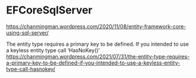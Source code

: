 # EFCoreSqlServer
https://chanmingman.wordpress.com/2020/11/08/entity-framework-core-using-sql-server/

The entity type requires a primary key to be defined. If you intended to use a keyless entity type call ‘HasNoKey()’ 
https://chanmingman.wordpress.com/2021/07/31/the-entity-type-requires-a-primary-key-to-be-defined-if-you-intended-to-use-a-keyless-entity-type-call-hasnokey/
